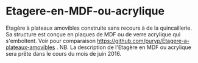 # Etagere-en-MDF-ou-acrylique
Etagère à plateaux amovibles construite sans recours à de la quincaillerie. Sa structure est conçue en plaques de MDF ou de verre acrylique qui s'emboîtent. 
Voir pour comparaison https://github.com/puryp/Etagere-a-plateaux-amovibles .
NB. La description de l'Etagère en MDF ou acrylique sera prête dans le cours du mois de juin 2016.
